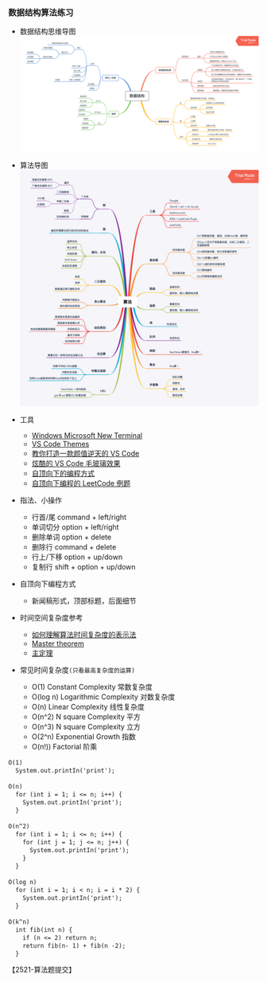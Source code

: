 ### 数据结构算法练习

- 数据结构思维导图
![数据结构思维导图](./structure.png)

- 算法导图
![算法导图](./algorithm.png)

- 工具
  *   [Windows Microsoft New Terminal](http://github.com/microsoft/terminal)
  *   [VS Code Themes](http://vscodethemes.com/)
  *   [教你打造一款颜值逆天的 VS Code](http://toutiao.io/posts/7w5ixl/preview)
  *   [炫酷的 VS Code 毛玻璃效果](http://juejin.im/post/5ce1365151882525ff28ed47)
  *   [自顶向下的编程方式](http://markhneedham.com/blog/2008/09/15/clean-code-book-review/)
  *   [自顶向下编程的 LeetCode 例题](http://leetcode-cn.com/problems/valid-palindrome/)

- 指法、小操作
  * 行首/尾 command + left/right
  * 单词切分 option + left/right
  * 删除单词 option + delete
  * 删除行 command + delete
  * 行上/下移 option + up/down
  * 复制行 shift + option + up/down

- 自顶向下编程方式
  * 新闻稿形式，顶部标题，后面细节

- 时间空间复杂度参考
  *   [如何理解算法时间复杂度的表示法](http://www.zhihu.com/question/21387264)
  *   [Master theorem](http://en.wikipedia.org/wiki/Master_theorem_(analysis_of_algorithms))
  *   [主定理](http://zh.wikipedia.org/wiki/%E4%B8%BB%E5%AE%9A%E7%90%86)

- 常见时间复杂度`(只看最高复杂度的运算)`
  * O(1)  Constant Complexity 常数复杂度
  * O(log n)  Logarithmic Complexity 对数复杂度
  * O(n)  Linear Complexity 线性复杂度
  * O(n^2)  N square Complexity 平方
  * O(n^3)  N square Complexity 立方
  * O(2^n)  Exponential Growth  指数
  * O(n!))  Factorial 阶乘


```
O(1)
  System.out.printIn('print');

O(n)
  for (int i = 1; i <= n; i++) {
    System.out.printIn('print');
  }

O(n^2)
  for (int i = 1; i <= n; i++) {
    for (int j = 1; j <= n; j++) {
      System.out.printIn('print');
    }
  }

O(log n)
  for (int i = 1; i < n; i = i * 2) {
    System.out.printIn('print');
  }

O(k^n)
  int fib(int n) {
    if (n <= 2) return n;
    return fib(n- 1) + fib(n -2);
  }
```

【2521-算法题提交】
